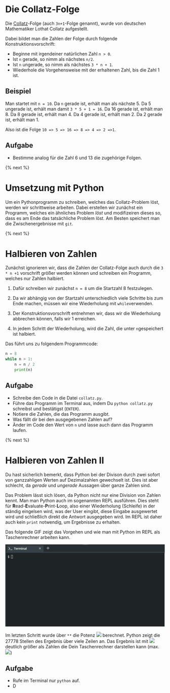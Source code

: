 # Die Collatz-Folge

Die [Collatz](https://de.wikipedia.org/wiki/Collatz-Problem)-Folge (auch `3n+1`-Folge genannt), wurde von deutschen Mathematiker Lothat Collatz aufgestellt.

Dabei bildet man die Zahlen der Folge durch folgende Konstruktionsvorschrift:

- Beginne mit irgendeiner natürlichen Zahl `n > 0`.
- Ist `n` gerade, so nimm als nächstes `n/2`.
- Ist `n` ungerade, so nimm als nächstes `3 * n + 1`.
- Wiederhole die Vorgehensweise mit der erhaltenen Zahl, bis die Zahl 1 ist.

## Beispiel

Man startet mit `n = 10`. Da `n` gerade ist, erhält man als nächste 5.
Da 5 ungerade ist, erhält man damit `3 * 5 + 1 = 16`.
Da 16 gerade ist, erhält man 8.
Da 8 gerade ist, erhält man 4.
Da 4 gerade ist, erhält man 2.
Da 2 gerade ist, erhält man 1.

Also ist die Folge
`10 => 5 => 16 => 8 => 4 => 2 =>1`.

## Aufgabe

- Bestimme analog für die Zahl 6 und 13 die zugehörige Folgen.

{% next %}
# Umsetzung mit Python

Um ein Pythonprogramm zu schreiben, welches das Collatz-Problem löst, werden wir schrittweise arbeiten. Dabei erstellen wir zunächst ein Programm, welches ein ähnliches Problem *löst* und modifizeiren dieses so, dass es am Ende das tatsächliche Problem löst. Am Besten speichert man die Zwischenergebnisse mit `git`.

{% next %}
# Halbieren von Zahlen

Zunächst ignorieren wir, dass die Zahlen der Collatz-Folge auch durch die `3 * n +1` vorschrift größer werden können und schreiben ein Programm, welches nur Zahlen halbiert.

1. Dafür schreiben wir zunächst `n = 8` um die Startzahl 8 festzulegen.

1. Da wir abhängig von der Startzahl unterschiedlich viele Schritte bis zum Ende machen, müssen wir eine Wiederholung mit `while`verwenden.

1. Der Konstruktionsvorschrift entnehmen wir, dass wir die Wiederholung abbrechen können, falls wir 1 erreichen.

1. In jedem Schritt der Wiederholung, wird die Zahl, die unter `n`gespeichert ist halbiert.


Das führt uns zu folgendem Programmcode:

```python
n = 8
while n > 1:
    n = n / 2
    print(n)
```

## Aufgabe

- Schreibe den Code in die Datei `collatz.py`.
- Führe das Programm im Terminal aus, indem Du `python collatz.py` schreibst und bestätigst (`ENTER`).
- Notiere die Zahlen, die das Programm ausgibt.
- Was fällt dir bei den ausgegebenen Zahlen auf?
- Änder im Code den Wert von `n` und lasse auch dann das Programm laufen.

{% next %}
# Halbieren von Zahlen II

Du hast sicherlich bemerkt, dass Python bei der Divison durch zwei sofort von ganzzahligen Werten auf Dezimalzahlen gewechselt ist. Dies ist aber schlecht, da *gerade* und *ungerade* Aussagen über ganze Zahlen sind.

Das Problem lässt sich lösen, da Python nicht nur eine Division von Zahlen kennt.
Man man Python auch im sogenannten REPL ausführen. Dies steht für **R**ead-**E**valuate-**P**rint-**L**oop, also einer Wiederholung (Schleife) in der ständig eingelsen wird, was der User eingibt, diese Eingabe ausgewertet wird und schließlich direkt die Antwort ausgegeben wird. Im REPL ist daher auch kein `print` notwendig, um Ergebnisse zu erhalten.

Das folgende GIF zeigt das Vorgehen und wie man mit Python im REPL als Taschenrechner arbeiten kann.

![REPL](repl.gif)

Im letzten Schritt wurde über `**` die Potenz ![](https://latex.codecogs.com/gif.download?12345%5E%7B6789%7D) berechnet. Python zeigt die 27778 Stellen des Ergebnis über viele Zeilen an. Das Ergebnis ist mit ![](https://latex.codecogs.com/gif.download?1%2C4%20%5Ctimes%2010%5E%7B27777%7D) deutlich größer als Zahlen die Dein Taschenrechner darstellen kann (max. ![](https://latex.codecogs.com/gif.download?10%5E%7B99%7D))

## Aufgabe

- Rufe im Terminal nur `python` auf.
- D